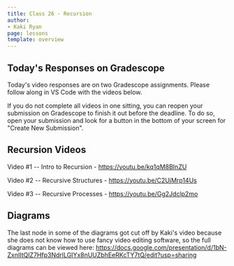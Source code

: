 ```yaml
---
title: Class 26 - Recursion
author:
- Kaki Ryan
page: lessons
template: overview
---
```


## Today's Responses on Gradescope

Today's video responses are on two Gradescope assignments. Please follow along in VS Code with the videos below.

If you do not complete all videos in one sitting, you can reopen your submission on Gradescope to finish it out before the deadline. To do so, open your submission and look for a button in the bottom of your screen for "Create New Submission".

## Recursion Videos

Video #1 -- Intro to Recursion - <https://youtu.be/kq1qM8BInZU>

Video #2 --  Recursive Structures - <https://youtu.be/C2UjMrp14Us>

Video #3 -- Recursive Processes - <https://youtu.be/Gg2Jdclp2mo>


## Diagrams

The last node in some of the diagrams got cut off by Kaki's video because she does not know how to use fancy video editing software, so the full diagrams can be viewed here: <https://docs.google.com/presentation/d/1bN-ZxnIItQlZ7Hfp3NdrlLGIYx8nUUZbhEeRKcTY7tQ/edit?usp=sharing>